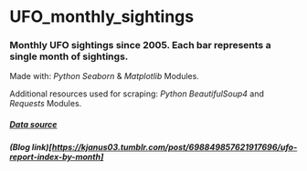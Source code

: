 # UFO_monthly_sightings
### Monthly UFO sightings since 2005. Each bar represents a single month of sightings.

Made with: *Python Seaborn* & *Matplotlib* Modules.

Additional resources used for scraping: *Python BeautifulSoup4* and *Requests* Modules.


##### [Data source](https://nuforc.org/webreports/ndxevent.html)
##### (Blog link)[https://kjanus03.tumblr.com/post/698849857621917696/ufo-report-index-by-month]
